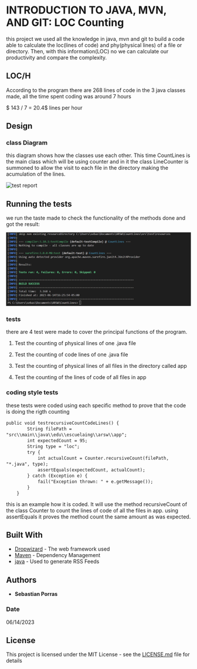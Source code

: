 # INTRODUCTION TO JAVA, MVN, AND GIT: LOC Counting

this project we used all the knowledge in java, mvn and git to build a code able to calculate the loc(lines of code) and phy(physical lines) of a file or directory. Then, with this information(LOC) no we can calculate our productivity and compare the complexity.
## LOC/H

According to the program there are 268 lines of code in the 3 java classes made, all the time spent coding was around 7 hours

$ 143 / 7 = 20.4$ lines per hour 
## Design 

### class Diagram 

this diagram shows how the classes use each other. This time CountLines is the main class which will be using counter and in it the class LineCounter is summoned to allow the visit to each file in the directory making the acumulation of the lines.

![test report](https://github.com/sebasporras14/ARSWloc/blob/master/images\clases.png)


## Running the tests

we run the taste made to check the functionality of the methods done and got the result:

![test report](https://github.com/sebasporras14/ARSWloc/blob/master/images/TestReport.png)

### tests
there are 4 test were made to cover the principal functions of the program.

1. Test the counting of physical lines of one .java file
   
2.  Test the counting of code lines of one .java file
 
3.  Test the counting of physical lines of all files in the directory called app

4. Test the counting of the lines of code of all files in app



### coding style tests

these tests were coded using each specific method to prove that the code is doing the rigth counting 
```
public void testrecursiveCountCodeLines() {
        String filePath = "src\\main\\java\\edu\\escuelaing\\arsw\\app";
        int expectedCount = 95;
        String type = "loc";
        try {
            int actualCount = Counter.recursiveCount(filePath, "*.java", type);
            assertEquals(expectedCount, actualCount);
        } catch (Exception e) {
            fail("Exception thrown: " + e.getMessage());
        }
    }
```
this is an example how it is coded. It will use the method recursiveCount of the class Counter to count the lines of code of all the files in app. using assertEquals it proves the method count the same amount as was expected.

## Built With

* [Dropwizard](http://www.dropwizard.io/1.0.2/docs/) - The web framework used
* [Maven](https://maven.apache.org/) - Dependency Management
* [java](https://rometools.github.io/rome/) - Used to generate RSS Feeds


## Authors

* **Sebastian Porras**

### Date

06/14/2023 

## License

This project is licensed under the MIT License - see the [LICENSE.md](LICENSE.md) file for details
